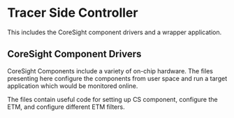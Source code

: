 # Tracer Side Controller

This includes the CoreSight component drivers and a wrapper application.  

## CoreSight Component Drivers

CoreSight Components include a variety of on-chip hardware. The files presenting here configure the components from user space and run a target application which would be monitored online. 

The files contain useful code for setting up CS component, configure the ETM, and configure different ETM filters.
